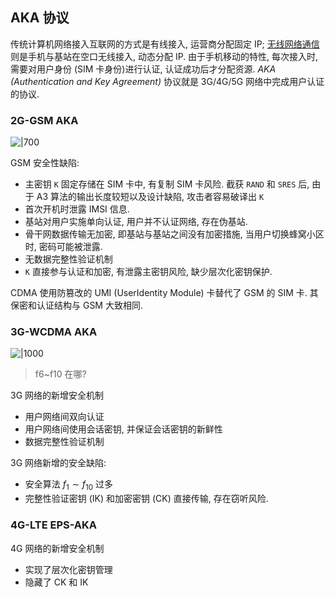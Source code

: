 ## AKA 协议

传统计算机网络接入互联网的方式是有线接入, 运营商分配固定 IP; [无线网络通信](../../../../HardWare/无线通信技术.md)则是手机与基站在空口无线接入, 动态分配 IP. 由于手机移动的特性, 每次接入时, 需要对用户身份 (SIM 卡身份)进行认证, 认证成功后才分配资源. *AKA (Authentication and Key Agreement)*  协议就是 3G/4G/5G 网络中完成用户认证的协议.

### 2G-GSM AKA

![|700](../../../../attach/无线通信网络_2G-GSM-AKA协议.png)

GSM 安全性缺陷:
- 主密钥 `K` 固定存储在 SIM 卡中, 有复制 SIM 卡风险. 截获 `RAND` 和 `SRES` 后, 由于 A3 算法的输出长度较短以及设计缺陷, 攻击者容易破译出 `K`
- 首次开机时泄露 IMSI 信息.
- 基站对用户实施单向认证, 用户并不认证网络, 存在伪基站.
- 骨干网数据传输无加密, 即基站与基站之间没有加密措施, 当用户切换蜂窝小区时, 密码可能被泄露.
- 无数据完整性验证机制
- `K` 直接参与认证和加密, 有泄露主密钥风险, 缺少层次化密钥保护. 

CDMA 使用防篡改的 UMI (UserIdentity Module) 卡替代了 GSM 的 SIM 卡. 其保密和认证结构与 GSM 大致相同.

### 3G-WCDMA AKA

![|1000](../../../../attach/无线通信网络_3G_AKA协议.png)

> f6~f10 在哪?

3G 网络的新增安全机制
- 用户网络间双向认证
- 用户网络间使用会话密钥, 并保证会话密钥的新鲜性
- 数据完整性验证机制

3G 网络新增的安全缺陷:
- 安全算法 $f_{1}\sim f_{10}$ 过多
- 完整性验证密钥 (IK) 和加密密钥 (CK) 直接传输, 存在窃听风险.

### 4G-LTE EPS-AKA

4G 网络的新增安全机制
- 实现了层次化密钥管理
- 隐藏了 CK 和 IK